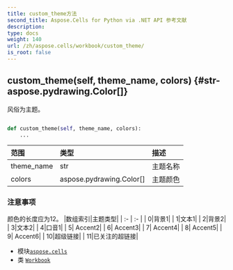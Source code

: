 ```yaml
---
title: custom_theme方法
second_title: Aspose.Cells for Python via .NET API 参考文献
description:
type: docs
weight: 140
url: /zh/aspose.cells/workbook/custom_theme/
is_root: false
---
```

##  custom_theme(self, theme_name, colors) {#str-aspose.pydrawing.Color[]}
风俗为主题。



```python

def custom_theme(self, theme_name, colors):
    ...
```


|范围|类型|描述|
| :- | :- | :- |
| theme_name | str |主题名称|
| colors | aspose.pydrawing.Color[] |主题颜色|
### 注意事项

颜色的长度应为12。
|数组索引|主题类型|
| :- | :- |
| 0|背景1|
| 1|文本1|
| 2|背景2|
| 3|文本2|
| 4|口音1|
| 5| Accent2|
| 6| Accent3|
| 7| Accent4|
| 8| Accent5|
| 9| Accent6|
| 10|超级链接|
| 11|已关注的超链接|
* 模块[`aspose.cells`](../../)
* 类 [`Workbook`](/cells/python-net/zh/aspose.cells/workbook)
